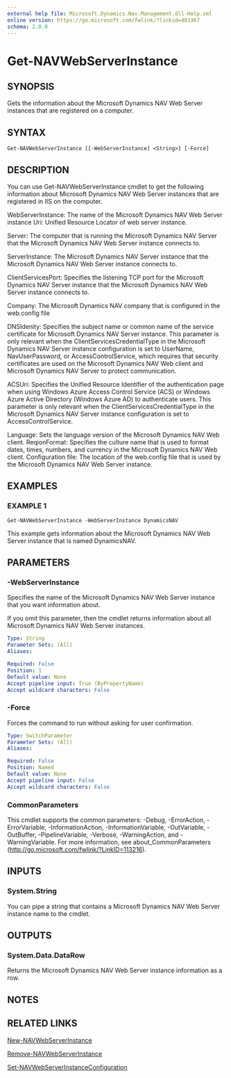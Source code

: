 ```yaml
---
external help file: Microsoft.Dynamics.Nav.Management.dll-Help.xml
online version: https://go.microsoft.com/fwlink/?linkid=401367
schema: 2.0.0
---
```


# Get-NAVWebServerInstance

## SYNOPSIS
Gets the information about the Microsoft Dynamics NAV Web Server instances that are registered on a computer.

## SYNTAX

```
Get-NAVWebServerInstance [[-WebServerInstance] <String>] [-Force]
```

## DESCRIPTION
You can use Get-NAVWebServerInstance cmdlet to get the following information about Microsoft Dynamics NAV Web Server instances that are registered in IIS on the computer.

WebServerInstance: The name of the Microsoft Dynamics NAV Web Server instance
Uri: Unified Resource Locator of web server instance.

Server: The computer that is running the Microsoft Dynamics NAV Server that the Microsoft Dynamics NAV Web Server instance connects to.

ServerInstance: The Microsoft Dynamics NAV Server instance that the Microsoft Dynamics NAV Web Server instance connects to.

ClientServicesPort: Specifies the listening TCP port for the Microsoft Dynamics NAV Server instance that the Microsoft Dynamics NAV Web Server instance connects to.

Company: The Microsoft Dynamics NAV company that is configured in the web.config file

DNSIdenity: Specifies the subject name or common name of the service certificate for Microsoft Dynamics NAV Server instance. This parameter is only relevant when the ClientServicesCredentialType in the Microsoft Dynamics NAV Server instance configuration is set to UserName, NavUserPassword, or AccessControlService, which requires that security certificates are used on the Microsoft Dynamics NAV Web client and Microsoft Dynamics NAV Server to protect communication.

ACSUri: Specifies the Unified Resource Identifier of the authentication page when using Windows Azure Access Control Service (ACS) or Windows Azure Active Directory (Windows Azure AD) to authenticate users. This parameter is only relevant when the ClientServicesCredentialType in the Microsoft Dynamics NAV Server instance configuration is set to AccessControlService.

Language: Sets the language version of the Microsoft Dynamics NAV Web client.
ReqionFormat: Specifies the culture name that is used to format dates, times, numbers, and currency in the Microsoft Dynamics NAV Web client.
Configuration file: The location of the web.config file that is used by the Microsoft Dynamics NAV Web Server instance.

## EXAMPLES

### EXAMPLE 1
```
Get-NAVWebServerInstance -WebServerInstance DynamicsNAV
```

This example gets information about the Microsoft Dynamics NAV Web Server instance that is named DynamicsNAV.

## PARAMETERS

### -WebServerInstance
Specifies the name of the Microsoft Dynamics NAV Web Server instance that you want information about.

If you omit this parameter, then the cmdlet returns information about all Microsoft Dynamics NAV Web Server instances.

```yaml
Type: String
Parameter Sets: (All)
Aliases:

Required: False
Position: 1
Default value: None
Accept pipeline input: True (ByPropertyName)
Accept wildcard characters: False
```

### -Force
Forces the command to run without asking for user confirmation.

```yaml
Type: SwitchParameter
Parameter Sets: (All)
Aliases:

Required: False
Position: Named
Default value: None
Accept pipeline input: False
Accept wildcard characters: False
```

### CommonParameters
This cmdlet supports the common parameters: -Debug, -ErrorAction, -ErrorVariable, -InformationAction, -InformationVariable, -OutVariable, -OutBuffer, -PipelineVariable, -Verbose, -WarningAction, and -WarningVariable. For more information, see about_CommonParameters (http://go.microsoft.com/fwlink/?LinkID=113216).

## INPUTS

### System.String
You can pipe a string that contains a Microsoft Dynamics NAV Web Server instance name to the cmdlet.

## OUTPUTS

### System.Data.DataRow
Returns the Microsoft Dynamics NAV Web Server instance information as a row.

## NOTES
## RELATED LINKS

[New-NAVWebServerInstance](New-NAVWebServerInstance.md)

[Remove-NAVWebServerInstance](Remove-NAVWebServerInstance.md)

[Set-NAVWebServerInstanceConfiguration](Set-NAVWebServerInstanceConfiguration.md)
